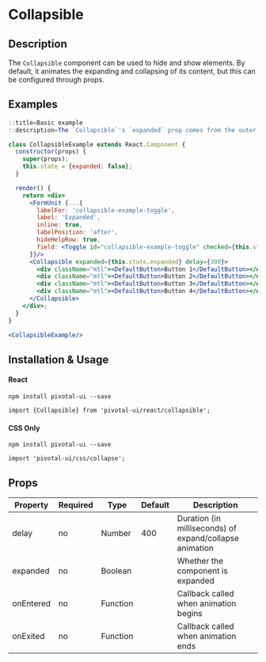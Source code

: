 # Collapsible

## Description

The `Collapsible` component can be used to hide and show elements. By default,
it animates the expanding and collapsing of its content, but this can be configured
through props.

## Examples

```jsx
::title=Basic example
::description=The `Collapsible`'s `expanded` prop comes from the outer component's `state`.

class CollapsibleExample extends React.Component {
  constructor(props) {
    super(props);
    this.state = {expanded: false};
  }

  render() {
    return <div>
      <FormUnit {...{
        labelFor: 'collapsible-example-toggle',
        label: 'Expanded',
        inline: true,
        labelPosition: 'after',
        hideHelpRow: true,
        field: <Toggle id="collapsible-example-toggle" checked={this.state.expanded} onChange={evt => this.setState({expanded: evt.target.checked})}/>
      }}/>
      <Collapsible expanded={this.state.expanded} delay={300}>
        <div className="mtl"><DefaultButton>Button 1</DefaultButton></div>
        <div className="mtl"><DefaultButton>Button 2</DefaultButton></div>
        <div className="mtl"><DefaultButton>Button 3</DefaultButton></div>
        <div className="mtl"><DefaultButton>Button 4</DefaultButton></div>
      </Collapsible>
    </div>;
  }
}

<CollapsibleExample/>
```

## Installation & Usage

#### React
`npm install pivotal-ui --save`

`import {Collapsible} from 'pivotal-ui/react/collapsible';`

#### CSS Only
`npm install pivotal-ui --save`

`import 'pivotal-ui/css/collapse';`

## Props

Property  | Required | Type     | Default | Description
----------|----------|----------|---------|------------
delay     | no       | Number   | 400     | Duration (in milliseconds) of expand/collapse animation
expanded  | no       | Boolean  |         | Whether the component is expanded
onEntered | no       | Function |         | Callback called when animation begins
onExited  | no       | Function |         | Callback called when animation ends